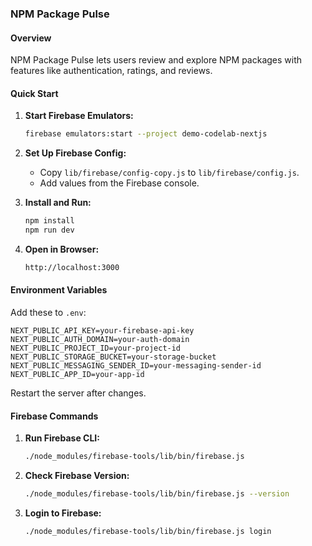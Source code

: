 ### NPM Package Pulse

#### Overview

NPM Package Pulse lets users review and explore NPM packages with features like authentication, ratings, and reviews.

#### Quick Start

1. **Start Firebase Emulators:**

   ```sh
   firebase emulators:start --project demo-codelab-nextjs
   ```

2. **Set Up Firebase Config:**

   - Copy `lib/firebase/config-copy.js` to `lib/firebase/config.js`.
   - Add values from the Firebase console.

3. **Install and Run:**

   ```sh
   npm install
   npm run dev
   ```

4. **Open in Browser:**
   ```sh
   http://localhost:3000
   ```

#### Environment Variables

Add these to `.env`:

```env
NEXT_PUBLIC_API_KEY=your-firebase-api-key
NEXT_PUBLIC_AUTH_DOMAIN=your-auth-domain
NEXT_PUBLIC_PROJECT_ID=your-project-id
NEXT_PUBLIC_STORAGE_BUCKET=your-storage-bucket
NEXT_PUBLIC_MESSAGING_SENDER_ID=your-messaging-sender-id
NEXT_PUBLIC_APP_ID=your-app-id
```

Restart the server after changes.

#### Firebase Commands

1. **Run Firebase CLI:**

   ```sh
   ./node_modules/firebase-tools/lib/bin/firebase.js
   ```

2. **Check Firebase Version:**

   ```sh
   ./node_modules/firebase-tools/lib/bin/firebase.js --version
   ```

3. **Login to Firebase:**

   ```sh
   ./node_modules/firebase-tools/lib/bin/firebase.js login
   ```
